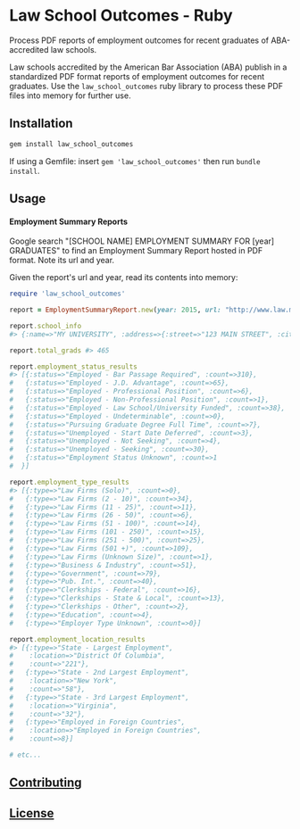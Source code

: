 # Law School Outcomes - Ruby

Process PDF reports of employment outcomes for recent graduates of ABA-accredited law schools.

Law schools accredited by the American Bar Association (ABA) publish in a standardized PDF format reports of employment outcomes for recent graduates. Use the `law_school_outcomes` ruby library to process these PDF files into memory for further use.

## Installation

```` sh
gem install law_school_outcomes
````

If using a Gemfile: insert `gem 'law_school_outcomes'` then run `bundle install`.

## Usage

#### Employment Summary Reports

Google search "[SCHOOL NAME] EMPLOYMENT SUMMARY FOR [year] GRADUATES" to find an Employment Summary Report hosted in PDF format. Note its url and year.

Given the report's url and year, read its contents into memory:

```` rb
require 'law_school_outcomes'

report = EmploymentSummaryReport.new(year: 2015, url: "http://www.law.my-university.edu/some-random-path/some-report.pdf")

report.school_info
#> {:name=>"MY UNIVERSITY", :address=>{:street=>"123 MAIN STREET", :city=>"MY CITY", :state=>"ZZ", :zip=>"10101"}, :phone=>"123-456-789", :website=>"http://www.law.my-university.edu/"}

report.total_grads #> 465

report.employment_status_results
#> [{:status=>"Employed - Bar Passage Required", :count=>310},
#   {:status=>"Employed - J.D. Advantage", :count=>65},
#   {:status=>"Employed - Professional Position", :count=>6},
#   {:status=>"Employed - Non-Professional Position", :count=>1},
#   {:status=>"Employed - Law School/University Funded", :count=>38},
#   {:status=>"Employed - Undeterminable", :count=>0},
#   {:status=>"Pursuing Graduate Degree Full Time", :count=>7},
#   {:status=>"Unemployed - Start Date Deferred", :count=>3},
#   {:status=>"Unemployed - Not Seeking", :count=>4},
#   {:status=>"Unemployed - Seeking", :count=>30},
#   {:status=>"Employment Status Unknown", :count=>1
#  }]

report.employment_type_results
#> [{:type=>"Law Firms (Solo)", :count=>0},
#   {:type=>"Law Firms (2 - 10)", :count=>34},
#   {:type=>"Law Firms (11 - 25)", :count=>11},
#   {:type=>"Law Firms (26 - 50)", :count=>6},
#   {:type=>"Law Firms (51 - 100)", :count=>14},
#   {:type=>"Law Firms (101 - 250)", :count=>15},
#   {:type=>"Law Firms (251 - 500)", :count=>25},
#   {:type=>"Law Firms (501 +)", :count=>109},
#   {:type=>"Law Firms (Unknown Size)", :count=>1},
#   {:type=>"Business & Industry", :count=>51},
#   {:type=>"Government", :count=>79},
#   {:type=>"Pub. Int.", :count=>40},
#   {:type=>"Clerkships - Federal", :count=>16},
#   {:type=>"Clerkships - State & Local", :count=>13},
#   {:type=>"Clerkships - Other", :count=>2},
#   {:type=>"Education", :count=>4},
#   {:type=>"Employer Type Unknown", :count=>0}]

report.employment_location_results
#> [{:type=>"State - Largest Employment",
#    :location=>"District Of Columbia",
#    :count=>"221"},
#   {:type=>"State - 2nd Largest Employment",
#    :location=>"New York",
#    :count=>"58"},
#   {:type=>"State - 3rd Largest Employment",
#    :location=>"Virginia",
#    :count=>"32"},
#   {:type=>"Employed in Foreign Countries",
#    :location=>"Employed in Foreign Countries",
#    :count=>8}]

# etc...
````

## [Contributing](/CONTRIBUTING.md)

## [License](/LICENSE)

